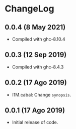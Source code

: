 # ChangeLog

## 0.0.4 (8 May 2021)

+ Compiled with ghc-8.10.4

## 0.0.3 (12 Sep 2019)

+ Compiled with ghc-8.4.3

## 0.0.2 (17 Ago 2019)

+ I1M.cabal: Change `synopsis`.

## 0.0.1 (17 Ago 2019)

+ Initial release of code.
